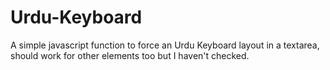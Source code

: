 # Urdu-Keyboard
A simple javascript function to force an Urdu Keyboard layout in a textarea, should work for other elements too but I haven't checked.
